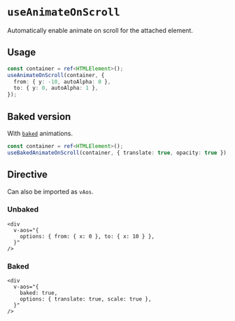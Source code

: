# `useAnimateOnScroll`

Automatically enable animate on scroll for the attached element.

## Usage

```ts
const container = ref<HTMLElement>();
useAnimateOnScroll(container, {
  from: { y: -10, autoAlpha: 0 },
  to: { y: 0, autoAlpha: 1 },
});
```

## Baked version

With [`baked`](../baked) animations.

```ts
const container = ref<HTMLElement>();
useBakedAnimateOnScroll(container, { translate: true, opacity: true });
```

## Directive

Can also be imported as `vAos`.

### Unbaked

```vue
<div
  v-aos="{
    options: { from: { x: 0 }, to: { x: 10 } },
  }"
/>
```

### Baked

```vue
<div
  v-aos="{
    baked: true,
    options: { translate: true, scale: true },
  }"
/>
```
